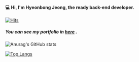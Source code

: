 #### :computer: Hi, I'm Hyeonbong Jeong, the ready back-end developer.
[![Hits](https://hits.seeyoufarm.com/api/count/incr/badge.svg?url=https%3A%2F%2Fgithub.com%2FHyeonBongJeong&count_bg=%2379C83D&title_bg=%23555555&icon=&icon_color=%23E7E7E7&title=hits&edge_flat=false)](https://hits.seeyoufarm.com)
##### You can see my portfolio in [here](https://github.com/HyeonBongJeong/read.me/files/6163993/default.pdf) .
![Anurag's GitHub stats](https://github-readme-stats.vercel.app/api?username=HyeonBongJeong&theme=blue-green&show_icons=true)

[![Top Langs](https://github-readme-stats.vercel.app/api/top-langs/?username=HyeonBongJeong&layout=compact&theme=blue-green)](https://github.com/indeeeah/github-readme-stats)


<!--
**HyeonBongJeong/HyeonBongJeong** is a ✨ _special_ ✨ repository because its `README.md` (this file) appears on your GitHub profile.

Here are some ideas to get you started:

- 🔭 I’m currently working on ...
- 🌱 I’m currently learning ...
- 👯 I’m looking to collaborate on ...
- 🤔 I’m looking for help with ...
- 💬 Ask me about ...
- 📫 How to reach me: ...
- 😄 Pronouns: ...
- ⚡ Fun fact: ...
-->
